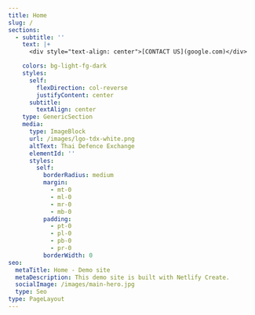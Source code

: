 ```yaml
---
title: Home
slug: /
sections:
  - subtitle: ''
    text: |+
      <div style="text-align: center">[CONTACT US](google.com)</div>

    colors: bg-light-fg-dark
    styles:
      self:
        flexDirection: col-reverse
        justifyContent: center
      subtitle:
        textAlign: center
    type: GenericSection
    media:
      type: ImageBlock
      url: /images/lgo-tdx-white.png
      altText: Thai Defence Exchange
      elementId: ''
      styles:
        self:
          borderRadius: medium
          margin:
            - mt-0
            - ml-0
            - mr-0
            - mb-0
          padding:
            - pt-0
            - pl-0
            - pb-0
            - pr-0
          borderWidth: 0
seo:
  metaTitle: Home - Demo site
  metaDescription: This demo site is built with Netlify Create.
  socialImage: /images/main-hero.jpg
  type: Seo
type: PageLayout
---
```

